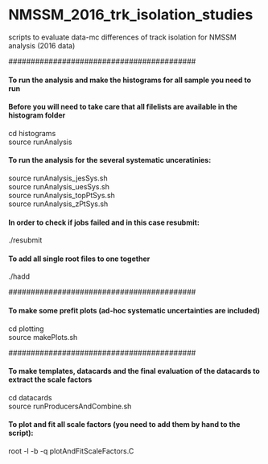 # NMSSM_2016_trk_isolation_studies
scripts to evaluate data-mc differences of track isolation for NMSSM analysis (2016 data)

##########################################
#### To run the analysis and make the histograms for all sample you need to run
#### Before you will need to take care that all filelists are available in the histogram folder
cd histograms    
source runAnalysis   

#### To run the analysis for the several systematic unceratinies:
source runAnalysis_jesSys.sh   
source runAnalysis_uesSys.sh   
source runAnalysis_topPtSys.sh   
source runAnalysis_zPtSys.sh   

#### In order to check if jobs failed and in this case resubmit:
./resubmit  

#### To add all single root files to one together
./hadd  

##########################################
#### To make some prefit plots (ad-hoc systematic uncertainties are included)
cd plotting   
source makePlots.sh   

##########################################
#### To make templates, datacards and the final evaluation of the datacards to extract the scale factors
cd datacards   
source runProducersAndCombine.sh   

#### To plot and fit all scale factors (you need to add them by hand to the script):
root -l -b -q plotAndFitScaleFactors.C   